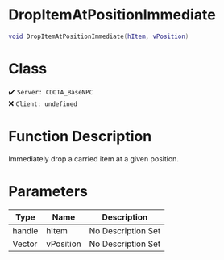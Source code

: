 # DropItemAtPositionImmediate
```lua
void DropItemAtPositionImmediate(hItem, vPosition)
```
# Class
✔️ `Server: CDOTA_BaseNPC`  
❌ `Client: undefined`  

# Function Description
Immediately drop a carried item at a given position.
# Parameters
Type|Name|Description
--|--|--
handle|hItem|No Description Set
Vector|vPosition|No Description Set

